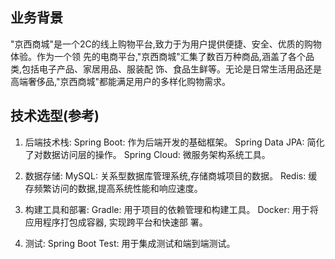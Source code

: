 ## 业务背景

"京西商城"是一个2C的线上购物平台,致力于为用户提供便捷、安全、优质的购物体验。作为一个领
先的电商平台,"京西商城"汇集了数百万种商品,涵盖了各个品 类,包括电子产品、家居用品、服装配
饰、食品生鲜等。无论是日常生活用品还是高端奢侈品,"京西商城"都能满足用户的多样化购物需求。

## 技术选型(参考)
1. 后端技术栈:
   Spring Boot: 作为后端开发的基础框架。
   Spring Data JPA: 简化了对数据访问层的操作。
   Spring Cloud: 微服务架构系统工具。
2. 数据存储:
   MySQL: 关系型数据库管理系统,存储商城项目的数据。
   Redis: 缓存频繁访问的数据,提高系统性能和响应速度。

3. 构建工具和部署:
   Gradle: 用于项目的依赖管理和构建工具。
   Docker: 用于将应用程序打包成容器, 实现跨平台和快速部
   署。
4. 测试:
   Spring Boot Test: 用于集成测试和端到端测试。